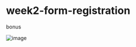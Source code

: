 # week2-form-registration
bonus


![image](https://user-images.githubusercontent.com/117738625/202922692-add5685e-bf0c-4170-8000-c4aa829c74b6.png)

